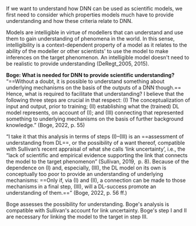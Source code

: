 If we want to understand how DNN can be used as scientific models, we first need to consider which properties models much have to provide understanding and how these criteria relate to DNN.

Models are intelligible in virtue of modellers that can understand and use them to gain understanding of phenomena in the world. In this sense, intelligibility is a context-dependent property of a model as it relates to the ability of the modeller or other scientists' to use the model to make inferences on the target phenomenon. An intelligible model doesn't need to be realistic to provide understanding (DeRegt_2005, 2015). 

**Boge: What is needed for DNN to provide scientific understanding?**
“==Without a doubt, it is possible to understand something about underlying mechanisms on the basis of the outputs of a DNN though.== Hence, what is required to facilitate that understanding? I believe that the following three steps are crucial in that respect: (I) The conceptualization of input and output, prior to training; (II) establishing what the (trained) DL model represents, on account of (I); and (III) connecting that represented something to underlying mechanisms on the basis of further background knowledge.” (Boge, 2022, p. 55)

“I take it that this analysis in terms of steps (I)–(III) is an ==assessment of understanding from DL==, or the possibility of a want thereof, compatible with Sullivan’s recent appraisal of what she calls ‘link uncertainty’, i.e., the “lack of scientific and empirical evidence supporting the link that connects the model to the target phenomenon” (Sullivan, 2019,  p. 8). Because of the dependence on (I) and, especially, (III), the DL model on its own is conceptually too poor to provide an understanding of underlying mechanisms: ==Only if, via (I) and (II), a connection can be made to those mechanisms in a final step, (III), will a DL-success promote an understanding of them.==” (Boge, 2022, p. 56 ff.)

Boge assesses the possibility for understanding.
Boge's analysis is compatible with Sullivan's account for link uncertainty.
Boge's step I and II are necessary for linking the model to the target in step III.